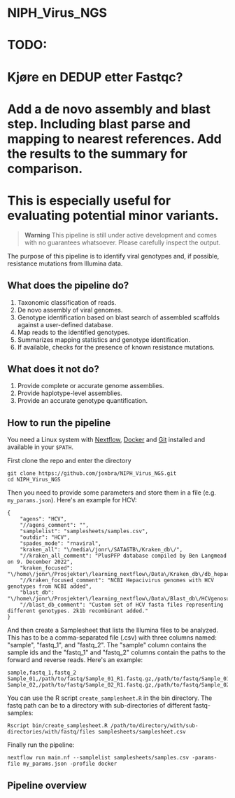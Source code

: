 # NIPH_Virus_NGS

# TODO:
# Kjøre en DEDUP etter Fastqc?
# Add a de novo assembly and blast step. Including blast parse and mapping to nearest references. Add the results to the summary for comparison.
# This is especially useful for evaluating potential minor variants.

>**Warning**
>This pipeline is still under active development and comes with no guarantees whatsoever. Please carefully inspect the output.

The purpose of this pipeline is to identify viral genotypes and, if possible, resistance mutations from Illumina data.  

## What does the pipeline do?
1. Taxonomic classification of reads.
2. De novo assembly of viral genomes.
3. Genotype identification based on blast search of assembled scaffolds against a user-defined database.
4. Map reads to the identified genotypes. 
5. Summarizes mapping statistics and genotype identification.
6. If available, checks for the presence of known resistance mutations.

## What does it not do?
1. Provide complete or accurate genome assemblies.
2. Provide haplotype-level assemblies.
3. Provide an accurate genotype quantification.

## How to run the pipeline
You need a Linux system with [Nextflow](https://www.nextflow.io/), [Docker](https://www.docker.com/) and [Git](https://git-scm.com/) installed and available in your `$PATH`. 

First clone the repo and enter the directory
```
git clone https://github.com/jonbra/NIPH_Virus_NGS.git
cd NIPH_Virus_NGS
```

Then you need to provide some parameters and store them in a file (e.g. `my_params.json`). Here's an example for HCV:
```
{
    "agens": "HCV",
    "//agens_comment": "",
    "samplelist": "samplesheets/samples.csv",
    "outdir": "HCV",
    "spades_mode": "rnaviral",
    "kraken_all": "\/media\/jonr\/SATA6TB\/Kraken_db\/", 
    "//kraken_all_comment": "PlusPFP database compiled by Ben Langmead on 9. December 2022",
    "kraken_focused": "\/home\/jonr\/Prosjekter\/learning_nextflow\/Data\/Kraken_db\/db_hepacivirus",  
    "//kraken_focused_comment": "NCBI Hepacivirus genomes with HCV genotypes from NCBI added",
    "blast_db": "\/home\/jonr\/Prosjekter\/learning_nextflow\/Data\/Blast_db\/HCVgenosubtypes_8.5.19_clean.fa", 
    "//blast_db_comment": "Custom set of HCV fasta files representing different genotypes. 2k1b recombinant added."
}
```

And then create a Samplesheet that lists the Illumina files to be analyzed. This has to be a comma-separated file (.csv) with three columns named: "sample", "fastq_1", and "fastq_2". The "sample" column contains the sample ids and the "fastq_1" and "fastq_2" columns contain the paths to the forward and reverse reads. Here's an example:
```
sample,fastq_1,fastq_2
Sample_01,/path/to/fastq/Sample_01_R1.fastq.gz,/path/to/fastq/Sample_01_R2.fastq.gz
Sample_02,/path/to/fastq/Sample_02_R1.fastq.gz,/path/to/fastq/Sample_02_R2.fastq.gz
```  

You can use the R script `create_samplesheet.R` in the bin directory. The fastq path can be to a directory with sub-directories of different fastq-samples:
```
Rscript bin/create_samplesheet.R /path/to/directory/with/sub-directories/with/fastq/files samplesheets/samplesheet.csv
```

Finally run the pipeline:
```
nextflow run main.nf --samplelist samplesheets/samples.csv -params-file my_params.json -profile docker
```

## Pipeline overview
